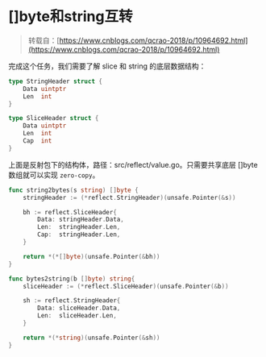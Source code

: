 # \[\]byte和string互转

> 转载自：[https://www.cnblogs.com/qcrao-2018/p/10964692.html](https://www.cnblogs.com/qcrao-2018/p/10964692.html)

完成这个任务，我们需要了解 slice 和 string 的底层数据结构：

```go
type StringHeader struct {
	Data uintptr
	Len  int
}

type SliceHeader struct {
	Data uintptr
	Len  int
	Cap  int
}
```

上面是反射包下的结构体，路径：src/reflect/value.go。只需要共享底层 \[\]byte 数组就可以实现 `zero-copy`。

```go
func string2bytes(s string) []byte {
	stringHeader := (*reflect.StringHeader)(unsafe.Pointer(&s))

	bh := reflect.SliceHeader{
		Data: stringHeader.Data,
		Len:  stringHeader.Len,
		Cap:  stringHeader.Len,
	}

	return *(*[]byte)(unsafe.Pointer(&bh))
}

func bytes2string(b []byte) string{
	sliceHeader := (*reflect.SliceHeader)(unsafe.Pointer(&b))

	sh := reflect.StringHeader{
		Data: sliceHeader.Data,
		Len:  sliceHeader.Len,
	}

	return *(*string)(unsafe.Pointer(&sh))
}
```

